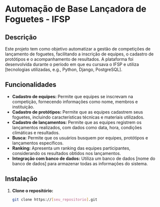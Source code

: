 # Automação de Base Lançadora de Foguetes - IFSP

## Descrição
Este projeto tem como objetivo automatizar a gestão de competições de lançamento de foguetes, facilitando a inscrição de equipes, o cadastro de protótipos e o acompanhamento de resultados. A plataforma foi desenvolvida durante o período em que eu cursava o IFSP e utiliza [tecnologias utilizadas, e.g., Python, Django, PostgreSQL].

## Funcionalidades
* **Cadastro de equipes:** Permite que equipes se inscrevam na competição, fornecendo informações como nome, membros e instituição.
* **Cadastro de protótipos:** Permite que as equipes cadastrem seus foguetes, incluindo características técnicas e materiais utilizados.
* **Cadastro de lançamentos:** Permite que as equipes registrem os lançamentos realizados, com dados como data, hora, condições climáticas e resultados.
* **Busca:** Permite que os usuários busquem por equipes, protótipos e lançamentos específicos.
* **Ranking:** Apresenta um ranking das equipes participantes, considerando os resultados obtidos nos lançamentos.
* **Integração com banco de dados:** Utiliza um banco de dados [nome do banco de dados] para armazenar todas as informações do sistema.

## Instalação
1. **Clone o repositório:**
   ```bash
   git clone https://[seu_repositorio].git
